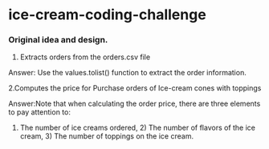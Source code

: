 # ice-cream-coding-challenge

### Original idea and design.
1. Extracts orders from the orders.csv file

Answer: Use the values.tolist() function to extract the order information.

2.Computes the price for Purchase orders of Ice-cream cones with toppings

Answer:Note that when calculating the order price, there are three elements to pay attention to:
1) The number of ice creams ordered, 2) The number of flavors of the ice cream, 3) The number of toppings on the ice cream.
